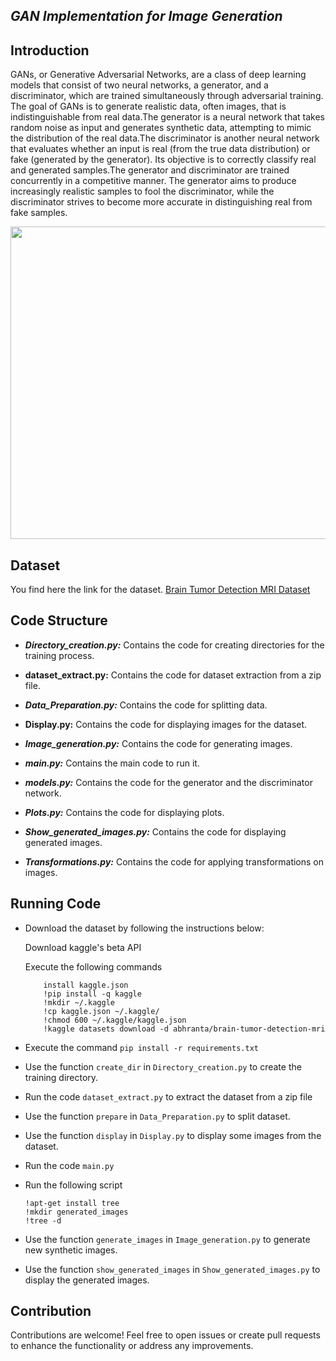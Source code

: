 *GAN Implementation for Image Generation*
--------------------------------------

**Introduction**
------------------------

GANs, or Generative Adversarial Networks, are a class of deep learning models that consist of two neural networks, a generator, and a discriminator, which are trained simultaneously through adversarial training. The goal of GANs is to generate realistic data, often images, that is indistinguishable from real data.The generator is a neural network that takes random noise as input and generates synthetic data, attempting to mimic the distribution of the real data.The discriminator is another neural network that evaluates whether an input is real (from the true data distribution) or fake (generated by the generator). Its objective is to correctly classify real and generated samples.The generator and discriminator are trained concurrently in a competitive manner. The generator aims to produce increasingly realistic samples to fool the discriminator, while the discriminator strives to become more accurate in distinguishing real from fake samples.


<img src="https://github.com/hjaijichawki/GAN_Implementation/assets/116977931/662f3442-388f-444a-8907-e84b4785138e" width="1000" height="500">



**Dataset**
----------------


You find here the link for the dataset.
[Brain Tumor Detection MRI Dataset](https://www.kaggle.com/datasets/abhranta/brain-tumor-detection-mri?fbclid=IwAR0vZxyXazz_k64eRmOP7X-ltavMYQl5dS28QSskOXV2mEnMdEXjfhLiCPA)


**Code Structure**
---------------------------


* ***Directory_creation.py:*** Contains the code for creating directories for the training process.
  
*  **dataset_extract.py:** Contains the code for dataset extraction from a zip file.

* ***Data_Preparation.py:*** Contains the code for splitting data.
  
*  **Display.py:** Contains the code for displaying images for the dataset.

* ***Image_generation.py:*** Contains the code for generating images. 
* ***main.py:*** Contains the main code to run it. 
* ***models.py:*** Contains the code for the generator and the discriminator network. 
* ***Plots.py:*** Contains the code for displaying plots. 
* ***Show_generated_images.py:*** Contains the code for displaying generated images. 
* ***Transformations.py:*** Contains the code for applying transformations on images. 
  


**Running Code**
-------------------

* Download the dataset by following the instructions below:

    Download kaggle's beta API

    Execute the following commands
    ```
        install kaggle.json 
        !pip install -q kaggle
        !mkdir ~/.kaggle
        !cp kaggle.json ~/.kaggle/
        !chmod 600 ~/.kaggle/kaggle.json
        !kaggle datasets download -d abhranta/brain-tumor-detection-mri
* Execute the command `pip install -r requirements.txt` 
* Use the function `create_dir` in `Directory_creation.py` to create the training directory.
* Run the code `dataset_extract.py` to extract the dataset from a zip file
* Use the function `prepare` in `Data_Preparation.py` to split dataset.
* Use the function `display` in `Display.py` to display some images from the dataset.
* Run the code `main.py` 
* Run the following script
  ````
  !apt-get install tree
  !mkdir generated_images 
  !tree -d
* Use the function `generate_images` in `Image_generation.py` to generate new synthetic images.
* Use the function `show_generated_images` in `Show_generated_images.py` to display the generated images.



**Contribution**
------------------------

Contributions are welcome! Feel free to open issues or create pull requests to enhance the functionality or address any improvements.






